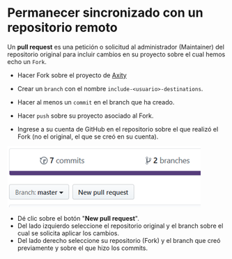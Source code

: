 # Permanecer sincronizado con un repositorio remoto

Un **pull request** es una petición o solicitud al administrador (Maintainer) del repositorio original para incluir cambios en su proyecto sobre el cual hemos echo un `Fork`.

 - Hacer Fork sobre el proyecto de [Axity](https://github.com/achamizoch/axity-collaboration-travel-plans)

 - Crear un `branch` con el nombre `include-<usuario>-destinations`.
 - Hacer al menos un `commit` en el branch que ha creado.
 - Hacer `push` sobre su proyecto asociado al Fork.
 - Ingrese a su cuenta de GitHub en el repositorio sobre el que realizó el Fork (no el original, el que se creó en su cuenta).

![img_13_git_request_01](images/img_13_git_request_01.png)

 - Dé clic sobre el botón "**New pull request**".
 - Del lado izquierdo seleccione el repositorio original y el branch sobre el cual se solicita aplicar los cambios.
 - Del lado derecho seleccione su repositorio (Fork) y el branch que creó previamente y sobre el que hizo los commits.

<!--stackedit_data:
eyJoaXN0b3J5IjpbLTE4NDQ5MzI4NDEsLTE1MTE5MDA0MDgsMT
kwMzM2NTczMSwxOTUxMDE5MDgwXX0=
-->